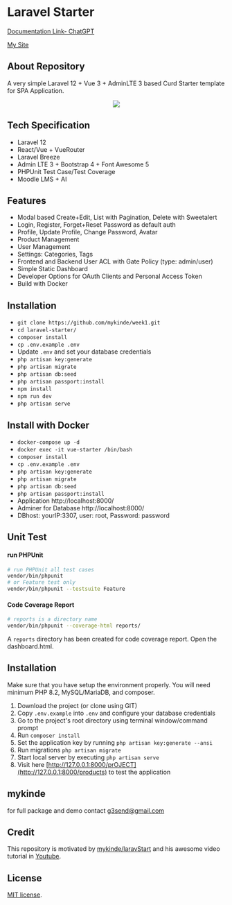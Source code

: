 # Laravel Starter



[Documentation Link- ChatGPT](https://chatgpt.com/share/682c3f05-3a14-8004-9a92-4983891c397f)

[My Site](https://mykinde.github.io/site/)



## About Repository

A very simple Laravel 12 + Vue 3 + AdminLTE 3 based Curd Starter template for SPA Application.
<p align="center">
<img src="https://i.imgur.com/111111mZAHbUL.png">

</p>

## Tech Specification

- Laravel 12
- React/Vue + VueRouter
- Laravel Breeze
- Admin LTE 3 + Bootstrap 4 + Font Awesome 5
- PHPUnit Test Case/Test Coverage
- Moodle LMS + AI

## Features

- Modal based Create+Edit, List with Pagination, Delete with Sweetalert
- Login, Register, Forget+Reset Password as default auth
- Profile, Update Profile, Change Password, Avatar
- Product Management 
- User Management
- Settings: Categories, Tags
- Frontend and Backend User ACL with Gate Policy (type: admin/user)
- Simple Static Dashboard
- Developer Options for OAuth Clients and Personal Access Token
- Build with Docker

## Installation

- `git clone https://github.com/mykinde/week1.git`
- `cd laravel-starter/`
- `composer install`
- `cp .env.example .env`
- Update `.env` and set your database credentials
- `php artisan key:generate`
- `php artisan migrate`
- `php artisan db:seed`
- `php artisan passport:install`
- `npm install`
- `npm run dev`
- `php artisan serve`

## Install with Docker

- `docker-compose up -d`
- `docker exec -it vue-starter /bin/bash`
- `composer install`
- `cp .env.example .env`
- `php artisan key:generate`
- `php artisan migrate`
- `php artisan db:seed`
- `php artisan passport:install`
- Application http://localhost:8000/
- Adminer for Database http://localhost:8000/
- DBhost: yourIP:3307, user: root, Password: password


## Unit Test

#### run PHPUnit

```bash
# run PHPUnit all test cases
vendor/bin/phpunit
# or Feature test only
vendor/bin/phpunit --testsuite Feature
```

#### Code Coverage Report

```bash
# reports is a directory name
vendor/bin/phpunit --coverage-html reports/
```
A `reports` directory has been created for code coverage report. Open the dashboard.html.


## Installation 
Make sure that you have setup the environment properly. You will need minimum PHP 8.2, MySQL/MariaDB, and composer.

1. Download the project (or clone using GIT)
2. Copy `.env.example` into `.env` and configure your database credentials
3. Go to the project's root directory using terminal window/command prompt
4. Run `composer install`
5. Set the application key by running `php artisan key:generate --ansi`
6. Run migrations `php artisan migrate`
7. Start local server by executing `php artisan serve`
8. Visit here [http://127.0.0.1:8000/prOJECT](http://127.0.0.1:8000/products) to test the application
## mykinde
for full package and demo contact g3send@gmail.com

## Credit
This repository is motivated by [mykinde/laravStart](https://github.com/mykinde/week1.git) and his awesome video tutorial in [Youtube](https://www.youtube.com/playlist?list=PLE6CJ8yYNo7LvHjVBWX0fjeb5A7nWimzj).

## License

[MIT license](https://opensource.org/licenses/MIT).
